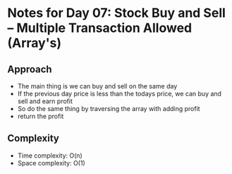 # Notes for Day 07: Stock Buy and Sell – Multiple Transaction Allowed (Array's)

## Approach

- The main thing is we can buy and sell on the same day
- If the previous day price is less than the todays price, we can buy and sell and earn profit
- So do the same thing by traversing the array with adding profit
- return the profit

## Complexity

- Time complexity: O(n)
- Space complexity: O(1)
